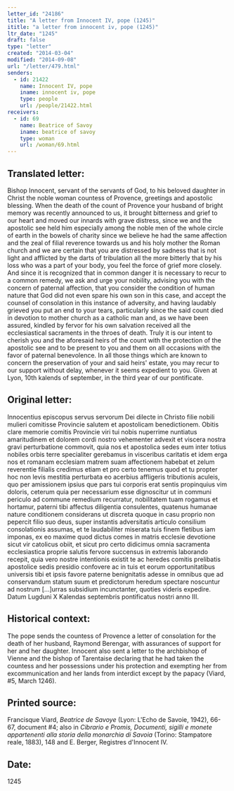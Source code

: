 ```yaml
---
letter_id: "24186"
title: "A letter from Innocent IV, pope (1245)"
ititle: "a letter from innocent iv, pope (1245)"
ltr_date: "1245"
draft: false
type: "letter"
created: "2014-03-04"
modified: "2014-09-08"
url: "/letter/479.html"
senders:
  - id: 21422
    name: Innocent IV, pope
    iname: innocent iv, pope
    type: people
    url: /people/21422.html
receivers:
  - id: 69
    name: Beatrice of Savoy
    iname: beatrice of savoy
    type: woman
    url: /woman/69.html
---
```

<h2> Translated letter:</h2>Bishop Innocent, servant of the servants of God, to his beloved daughter in Christ the noble woman countess of Provence, greetings and apostolic blessing.
When the death of the count of Provence your husband of bright memory was recently announced to us, it brought bitterness and grief to our heart and moved our innards with grave distress, since we and the apostolic see held him especially among the noble men of the whole circle of earth in the bowels of charity since we believe he had the same affection and the zeal of filial reverence towards us and his holy mother the Roman church and we are certain that you are distressed by sadness that is not light and afflicted by the darts of tribulation all the more bitterly that by his loss who was a part of your body, you feel the force of grief more closely.  And since it is recognized that in common danger it is necessary to recur to a common remedy, we ask and urge your nobility, advising you with the concern of paternal affection, that you consider the condition of human nature that God did not even spare his own son in this case, and accept the counsel of consolation in this instance of adversity, and having laudably grieved you put an end to your tears, particularly since the said count died in devotion to mother church as a catholic man and, as we have been assured, kindled by fervor for his own salvation received all the ecclesiastical sacraments in the throes of death.
Truly it is our intent to cherish you and the aforesaid heirs of the count with the protection of the apostolic see and to be present to you and them on all occasions with the favor of paternal benevolence.  In all those things which are known to concern the preservation of your and said heirs' estate, you may recur to our support without delay, whenever it seems expedient to you.
Given at Lyon, 10th kalends of september, in the third year of our pontificate.
<h2 class="mt-4"> Original letter:</h2>Innocentius episcopus servus servorum Dei dilecte in Christo filie nobili mulieri comitisse Provincie salutem et apostolicam benedictionem. Obitis clare memorie comitis Provincie viri tui nobis nuperrime nuntiatus amaritudinem et dolorem cordi nostro vehementer advexit et viscera nostra gravi perturbatione commovit, quia nos et apostolica sedes eum inter totius nobiles orbis terre specialiter gerebamus in visceribus caritatis et idem erga nos et romanam ecclesiam matrem suam affectionem habebat et zelum reverentie filialis credimus etiam et pro certo tenemus quod et tu propter hoc non levis mestitia perturbata eo acerbius affligeris tributionis aculeis, quo per amissionem ipsius que pars tui corporis erat sentis propinquius vim doloris, ceterum quia per necessarium esse dignoscitur ut in communi periculo ad commune remedium recurratur, nobilitatem tuam rogamus et hortamur, paterni tibi affectus diligentia consulentes, quatenus humanae nature conditionem considerans ut discreta quoque in casu proprio non pepercit filio suo deus, super instantis adversitatis articulo consilium consolationis assumas, et te laudabiliter miserata tuis finem fletibus iam imponas, ex eo maxime quod dictus comes in matris ecclesie devotione sicut vir catolicus obiit, et sicut pro certo didicimus omnia sacramenta ecclesiastica proprie salutis fervore succensus in extremis laborando recepit, quia vero nostre intentionis existit te ac heredes comitis prelibatis apostolice sedis presidio confovere ac in tuis et eorum opportunitatibus universis tibi et ipsis favore paterne benignitatis adesse in omnibus que ad conservandum statum suum et predictorum heredum spectare noscuntur ad nostrum [...]urras subsidium incunctanter, quoties videris expedire. Datum Lugduni X Kalendas septembris pontificatus nostri anno III.
<h2 class="mt-4"> Historical context:</h2>The pope sends the countess of Provence a letter of consolation for the death of her husband, Raymond Berengar, with assurances of support for her and her daughter.  Innocent also sent a letter to the archbishop of Vienne and the bishop of Tarentaise declaring that he had taken the countess and her possessions under his protection and exempting her from excommunication and her lands from interdict except by the papacy (Viard, #5, March 1246).
<h2 class="mt-4"> Printed source:</h2><p>Francisque Viard, <em>Beatrice de Savoye</em> (Lyon: L'Echo de Savoie, 1942), 66-67, document #4; also in <em>Cibrario e Promis, Documenti, sigilli e monete appartenenti alla storia della monarchia di Savoia</em> (Torino: Stampatore reale, 1883), 148 and E. Berger, Registres d'Innocent IV.</p><h2 class="mt-4"> Date:</h2>1245